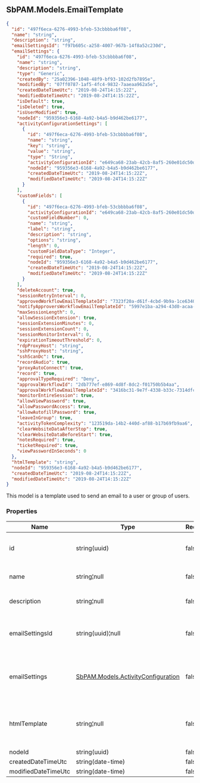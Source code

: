 
<h2 id="tocS_SbPAM.Models.EmailTemplate">SbPAM.Models.EmailTemplate</h2>

<a id="schemasbpam.models.emailtemplate"></a>
<a id="schema_SbPAM.Models.EmailTemplate"></a>
<a id="tocSsbpam.models.emailtemplate"></a>
<a id="tocssbpam.models.emailtemplate"></a>

```json
{
  "id": "497f6eca-6276-4993-bfeb-53cbbbba6f08",
  "name": "string",
  "description": "string",
  "emailSettingsId": "f97b605c-a258-4007-967b-14f8a52c230d",
  "emailSettings": {
    "id": "497f6eca-6276-4993-bfeb-53cbbbba6f08",
    "name": "string",
    "description": "string",
    "type": "Generic",
    "createdBy": "25a02396-1048-48f9-bf93-102d2fb7895e",
    "modifiedBy": "07ff0787-1af5-4fc4-9832-7aaeaa962a5e",
    "createdDateTimeUtc": "2019-08-24T14:15:22Z",
    "modifiedDateTimeUtc": "2019-08-24T14:15:22Z",
    "isDefault": true,
    "isDeleted": true,
    "isUserModified": true,
    "nodeId": "959356e3-6168-4a92-b4a5-b9d462be6177",
    "activityConfigurationSettings": [
      {
        "id": "497f6eca-6276-4993-bfeb-53cbbbba6f08",
        "name": "string",
        "key": "string",
        "value": "string",
        "type": "String",
        "activityConfigurationId": "e649ca68-23ab-42cb-8af5-260e01dc50d6",
        "nodeId": "959356e3-6168-4a92-b4a5-b9d462be6177",
        "createdDateTimeUtc": "2019-08-24T14:15:22Z",
        "modifiedDateTimeUtc": "2019-08-24T14:15:22Z"
      }
    ],
    "customFields": [
      {
        "id": "497f6eca-6276-4993-bfeb-53cbbbba6f08",
        "activityConfigurationId": "e649ca68-23ab-42cb-8af5-260e01dc50d6",
        "customFieldNumber": 0,
        "name": "string",
        "label": "string",
        "description": "string",
        "options": "string",
        "length": 0,
        "customFieldDataType": "Integer",
        "required": true,
        "nodeId": "959356e3-6168-4a92-b4a5-b9d462be6177",
        "createdDateTimeUtc": "2019-08-24T14:15:22Z",
        "modifiedDateTimeUtc": "2019-08-24T14:15:22Z"
      }
    ],
    "deleteAccount": true,
    "sessionRetryInterval": 0,
    "approvedWorkflowEmailTemplateId": "7323f20a-d61f-4cbd-9b9a-1ce63404d7a1",
    "notifyApproversWorkflowEmailTemplateId": "5997e1ba-a294-43d0-acaa-18d25ec8482f",
    "maxSessionLength": 0,
    "allowSessionExtension": true,
    "sessionExtensionMinutes": 0,
    "sessionExtensionCount": 0,
    "sessionMonitorInterval": 0,
    "expirationTimeoutThreshold": 0,
    "rdpProxyHost": "string",
    "sshProxyHost": "string",
    "sshScanDc": true,
    "recordAudio": true,
    "proxyAutoConnect": true,
    "record": true,
    "approvalTypeRequired": "Deny",
    "approvalWorkflowId": "2db777ef-e869-4d8f-8dc2-f01750b5b4aa",
    "approvalWorkflowEmailTemplateId": "3416bc31-9e7f-4338-b33c-7314dfcb92d4",
    "monitorEntireSession": true,
    "allowViewPassword": true,
    "allowPasswordAccess": true,
    "allowAutofillPassword": true,
    "leaveInGroup": true,
    "activityTokenComplexity": "123519da-14b2-440d-af88-b17b69fb9aa6",
    "clearWebsiteDataAfterStop": true,
    "clearWebsiteDataBeforeStart": true,
    "notesRequired": true,
    "ticketRequired": true,
    "viewPasswordInSeconds": 0
  },
  "htmlTemplate": "string",
  "nodeId": "959356e3-6168-4a92-b4a5-b9d462be6177",
  "createdDateTimeUtc": "2019-08-24T14:15:22Z",
  "modifiedDateTimeUtc": "2019-08-24T14:15:22Z"
}

```

This model is a template used to send an email to a user or group of users.

### Properties

|Name|Type|Required|Restrictions|Description|
|---|---|---|---|---|
|id|string(uuid)|false|none|Unique id and DB key for this template.|
|name|string¦null|false|none|Name for this template.|
|description|string¦null|false|none|Description of this template.|
|emailSettingsId|string(uuid)¦null|false|none|Id of email settings used for sending email(s).|
|emailSettings|[SbPAM.Models.ActivityConfiguration](../Models/sbpam.models.activityconfiguration.md)|false|none|This model represents a collection of settings for running an activity.|
|htmlTemplate|string¦null|false|none|HTML template used for formatting email message.|
|nodeId|string(uuid)|false|none|none|
|createdDateTimeUtc|string(date-time)|false|none|none|
|modifiedDateTimeUtc|string(date-time)|false|none|none|



